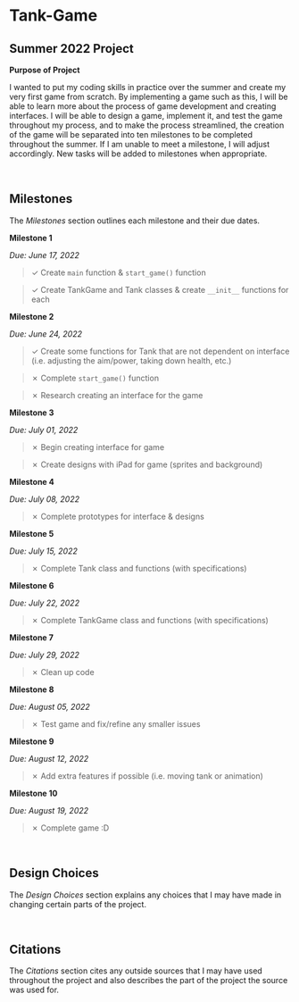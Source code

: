 # Tank-Game

## Summer 2022 Project


__Purpose of Project__

I wanted to put my coding skills in practice over the summer and create my very first game from scratch. By implementing a game such as this, I will be able to learn more about the process of game development and creating interfaces. I will be able to design a game, implement it, and test the game throughout my process, and to make the process streamlined, the creation of the game will be separated into ten milestones to be completed throughout the summer. If I am unable to meet a milestone, I will adjust accordingly. New tasks will be added to milestones when appropriate.

<br>

## Milestones

The *Milestones* section outlines each milestone and their due dates.

**Milestone 1**

*Due: June 17, 2022*

> &check; Create `main` function & `start_game()` function

> &check; Create TankGame and Tank classes & create `__init__` functions for each

**Milestone 2**

*Due: June 24, 2022*

> &check; Create some functions for Tank that are not dependent on interface (i.e. adjusting the aim/power, taking down health, etc.)

> &cross; Complete `start_game()` function

> &cross; Research creating an interface for the game

**Milestone 3**

*Due: July 01, 2022*

> &cross; Begin creating interface for game

> &cross; Create designs with iPad for game (sprites and background)

**Milestone 4**

*Due: July 08, 2022*

> &cross; Complete prototypes for interface & designs

**Milestone 5**

*Due: July 15, 2022*

> &cross; Complete Tank class and functions (with specifications)

**Milestone 6**

*Due: July 22, 2022*

> &cross; Complete TankGame class and functions (with specifications)

**Milestone 7**

*Due: July 29, 2022*

> &cross; Clean up code

**Milestone 8**

*Due: August 05, 2022*

> &cross; Test game and fix/refine any smaller issues

**Milestone 9**

*Due: August 12, 2022*

> &cross; Add extra features if possible (i.e. moving tank or animation)

**Milestone 10**

*Due: August 19, 2022*

> &cross; Complete game :D

<br>

## Design Choices

The *Design Choices* section explains any choices that I may have made in changing certain parts of the project.

<br>

## Citations

The *Citations* section cites any outside sources that I may have used throughout the project and also describes the part of the project the source was used for.